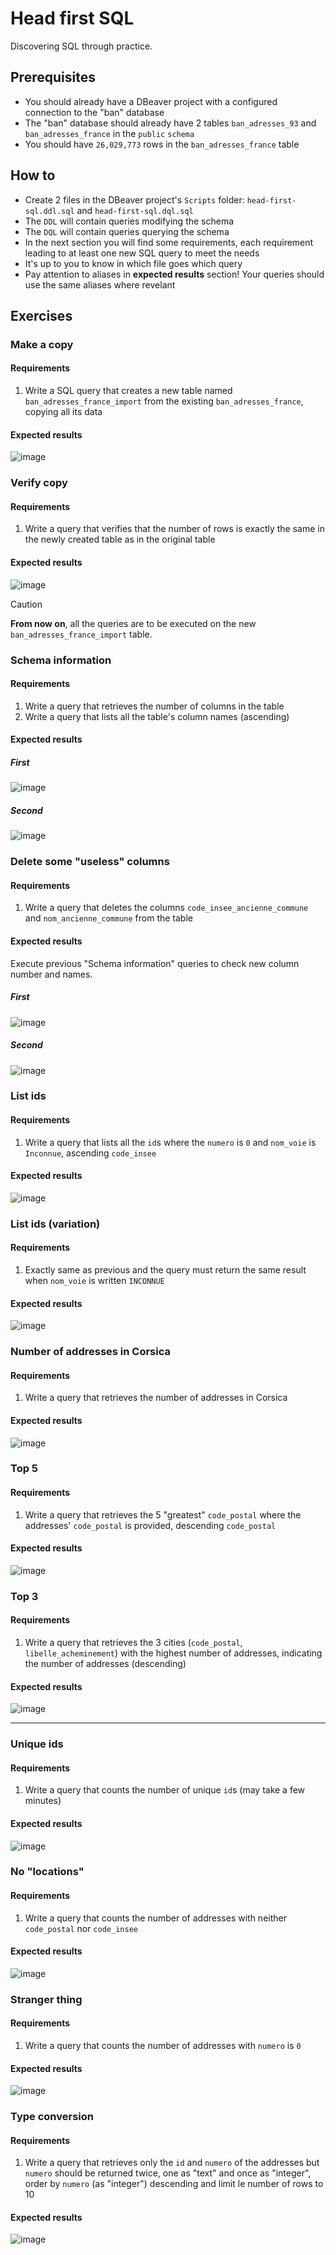 # Head first SQL
Discovering SQL through practice.

## Prerequisites
- You should already have a DBeaver project with a configured connection to the "ban" database
- The "ban" database should already have 2 tables `ban_adresses_93` and `ban_adresses_france` in the `public` `schema`
- You should have `26,029,773` rows in the `ban_adresses_france` table

## How to
- Create 2 files in the DBeaver project's `Scripts` folder: `head-first-sql.ddl.sql` and `head-first-sql.dql.sql`
- The `DDL` will contain queries modifying the schema
- The `DQL` will contain queries querying the schema
- In the next section you will find some requirements, each requirement leading to at least one new SQL query to meet the needs
- It's up to you to know in which file goes which query
- Pay attention to aliases in **expected results** section! Your queries should use the same aliases where revelant

## Exercises

### Make a copy
#### Requirements
1. Write a SQL query that creates a new table named `ban_adresses_france_import` from the existing `ban_adresses_france`, copying all its data

#### Expected results
![image](https://github.com/user-attachments/assets/eaca07f1-8270-4ed3-8c72-944172eeb247)

### Verify copy
#### Requirements
1. Write a query that verifies that the number of rows is exactly the same in the newly created table as in the original table

#### Expected results
![image](https://github.com/user-attachments/assets/a41c419d-f0e0-464c-846f-5d89724e5c16)

> [!CAUTION]
> **From now on**, all the queries are to be executed on the new `ban_adresses_france_import` table.

### Schema information
#### Requirements
1. Write a query that retrieves the number of columns in the table
2. Write a query that lists all the table's column names (ascending)

#### Expected results
##### First
![image](https://github.com/user-attachments/assets/56ff10dd-145e-461b-aa57-2261c4c67323)

##### Second
![image](https://github.com/user-attachments/assets/c94434a0-6578-4931-a0f2-37cff27d0025)

### Delete some "useless" columns
#### Requirements
1. Write a query that deletes the columns `code_insee_ancienne_commune` and `nom_ancienne_commune` from the table

#### Expected results
Execute previous "Schema information" queries to check new column number and names.

##### First
![image](https://github.com/user-attachments/assets/1b13a2c0-3ff1-4cd9-8695-7868d6e05b62)

##### Second
![image](https://github.com/user-attachments/assets/27bbacab-d7cd-4686-95d7-8b1db81bd251)

### List ids
#### Requirements
1. Write a query that lists all the `id`s where the `numero` is `0` and `nom_voie` is `Inconnue`, ascending `code_insee`

#### Expected results
![image](https://github.com/user-attachments/assets/94a892af-8e7a-4663-b26a-0d309ee42b63)

### List ids (variation)
#### Requirements
1. Exactly same as previous and the query must return the same result when `nom_voie` is written `INCONNUE`

#### Expected results
![image](https://github.com/user-attachments/assets/ec3da3ea-7b56-49d2-9b99-9e8d5384b212)

### Number of addresses in Corsica
#### Requirements
1. Write a query that retrieves the number of addresses in Corsica

#### Expected results
![image](https://github.com/user-attachments/assets/5dc3e21d-2149-4eb2-99d6-208eadf6e999)

### Top 5
#### Requirements
1. Write a query that retrieves the 5 "greatest" `code_postal` where the addresses' `code_postal` is provided, descending `code_postal`

#### Expected results
![image](https://github.com/user-attachments/assets/8fc3d4f6-70b4-4774-b45f-02ca778b3fa1)

### Top 3
#### Requirements
1. Write a query that retrieves the 3 cities (`code_postal`, `libelle_acheminement`) with the highest number of addresses, indicating the number of addresses (descending)

#### Expected results
![image](https://github.com/user-attachments/assets/6217d927-fce8-4875-82d2-f17ee5dfb447)

---

### Unique ids
#### Requirements
1. Write a query that counts the number of unique `id`s (may take a few minutes)

#### Expected results
![image](https://github.com/user-attachments/assets/53edcf17-127c-4d12-b9ae-5b8f6149f411)

### No "locations"
#### Requirements
1. Write a query that counts the number of addresses with neither `code_postal` nor `code_insee`

#### Expected results
![image](https://github.com/user-attachments/assets/5e9db922-221b-4249-aa37-ee3e8eb14b37)

### Stranger thing
#### Requirements
1. Write a query that counts the number of addresses with `numero` is `0`

#### Expected results
![image](https://github.com/user-attachments/assets/14132847-4ce5-4c1b-b6fa-2a3703bd0518)

### Type conversion
#### Requirements
1. Write a query that retrieves only the `id` and `numero` of the addresses but `numero` should be returned twice, one as "text" and once as "integer", order by `numero` (as "integer") descending and limit le number of rows to 10

#### Expected results
![image](https://github.com/user-attachments/assets/7a91e729-74b3-44ee-9f84-b0f6c86049e0)
